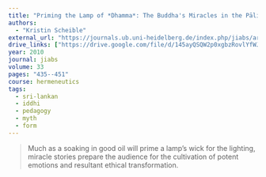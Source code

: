 ```yaml
---
title: "Priming the Lamp of *Dhamma*: The Buddha's Miracles in the Pāli *Mahāvaṃsa*"
authors:
  - "Kristin Scheible"
external_url: "https://journals.ub.uni-heidelberg.de/index.php/jiabs/article/download/9289/3150"
drive_links: ["https://drive.google.com/file/d/145ayQSQW2p0xgbzRovlYfWJR-Lb_ocHG/view?usp=drivesdk"]
year: 2010
journal: jiabs
volume: 33
pages: "435--451"
course: hermeneutics
tags:
  - sri-lankan
  - iddhi
  - pedagogy
  - myth
  - form
---
```


> Much as a soaking in good oil will prime a lamp’s wick for the lighting, miracle stories prepare the audience for the cultivation of potent emotions and resultant ethical transformation.

